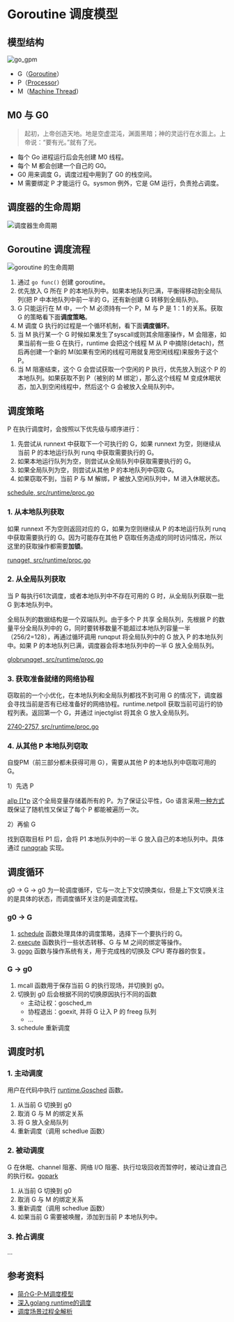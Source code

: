 # Goroutine 调度模型

## 模型结构

![go_gpm](../static/go_gpm.png)

- G（[Goroutine](https://cs.opensource.google/go/go/+/refs/tags/go1.20:src/runtime/runtime2.go;l=407)）
- P（[Processor](https://cs.opensource.google/go/go/+/refs/tags/go1.20:src/runtime/runtime2.go;l=609)）
- M（[Machine Thread](https://cs.opensource.google/go/go/+/refs/tags/go1.20:src/runtime/runtime2.go;l=526)）

## M0 与 G0

> 起初，上帝创造天地。地是空虚混沌，渊面黑暗；神的灵运行在水面上。上帝说：“要有光。”就有了光。

- 每个 Go 进程运行后会先创建 M0 线程。
- 每个 M 都会创建一个自己的 G0。
- G0 用来调度 G，调度过程中用到了 G0 的栈空间。
- M 需要绑定 P 才能运行 G。sysmon 例外，它是 GM 运行，负责抢占调度。

## 调度器的生命周期

![调度器生命周期](../static/go_gpm_scheduler_life.png)

## Goroutine 调度流程

![goroutine 的生命周期](../static/go_func_life.jpeg)

1. 通过 `go func()` 创建 goroutine。
2. 优先放入 G 所在 P 的本地队列中。如果本地队列已满，平衡得移动到全局队列(把 P 中本地队列中前一半的 G，还有新创建 G 转移到全局队列)。
3. G 只能运行在 M 中，一个 M 必须持有一个 P，M 与 P 是 1：1 的关系。获取 G 的策略看下面**调度策略**。
4. M 调度 G 执行的过程是一个循环机制，看下面**调度循环**。
5. 当 M 执行某一个 G 时候如果发生了syscall或则其余阻塞操作，M 会阻塞，如果当前有一些 G 在执行，runtime 会把这个线程 M 从 P 中摘除(detach)，然后再创建一个新的 M(如果有空闲的线程可用就复用空闲线程)来服务于这个 P。
6. 当 M 阻塞结束，这个 G 会尝试获取一个空闲的 P 执行，优先放入到这个 P 的本地队列。如果获取不到 P（被别的 M 绑定），那么这个线程 M 变成休眠状态，加入到空闲线程中，然后这个 G 会被放入全局队列中。

## 调度策略

P 在执行调度时，会按照以下优先级与顺序进行：

1. 先尝试从 runnext 中获取下一个可执行的 G，如果 runnext 为空，则继续从当前 P 的本地运行队列 runq 中获取需要执行的 G。
2. 如果本地运行队列为空，则尝试从全局队列中获取需要执行的 G。
3. 如果全局队列为空，则尝试从其他 P 的本地队列中窃取 G。
4. 如果窃取不到，当前 P 与 M 解绑，P 被放入空闲队列中，M 进入休眠状态。

[schedule, src/runtime/proc.go](https://cs.opensource.google/go/go/+/refs/tags/go1.20:src/runtime/proc.go;l=3318-3388;drc=ffb07d0c66db2f3f33faedf2927f9aa476d47720)

### 1. 从本地队列获取

如果 runnext 不为空则返回对应的 G，如果为空则继续从 P 的本地运行队列 runq 中获取需要执行的 G。因为可能存在其他 P 窃取任务造成的同时访问情况，所以这里的获取操作都需要**加锁**。

[runqget, src/runtime/proc.go](https://cs.opensource.google/go/go/+/refs/tags/go1.20:src/runtime/proc.go;l=6070-6095;bpv=0;bpt=0)

### 2. 从全局队列获取

当 P 每执行61次调度，或者本地队列中不存在可用的 G 时，从全局队列获取一批 G 到本地队列中。

全局队列的数据结构是一个双端队列。由于多个 P 共享 全局队列，先根据 P 的数量平分全局队列中的 G，同时要转移数量不能超过本地队列容量一半（256/2=128），再通过循环调用 runqput 将全局队列中的 G 放入 P 的本地队列中。如果 P 的本地队列已满，调度器会将本地队列中的一半 G 放入全局队列。

[globrunqget, src/runtime/proc.go](https://cs.opensource.google/go/go/+/refs/tags/go1.20:src/runtime/proc.go;l=5753-5782;bpv=1;bpt=1)

### 3. 获取准备就绪的网络协程

窃取前的一个小优化，在本地队列和全局队列都找不到可用 G 的情况下，调度器会寻找当前是否有已经准备好的网络协程。runtime.netpoll 获取当前可运行的协程列表。返回第一个 G，并通过 injectglist 将其余 G 放入全局队列。

[2740-2757, src/runtime/proc.go](https://cs.opensource.google/go/go/+/refs/tags/go1.20:src/runtime/proc.go;l=2740-2757;drc=ffb07d0c66db2f3f33faedf2927f9aa476d47720;bpv=0;bpt=1)

### 4. 从其他 P 本地队列窃取

自旋PM（前三部分都未获得可用 G），需要从其他 P 的本地队列中窃取可用的 G。

1）先选 P

[allp []*p](https://cs.opensource.google/go/go/+/refs/tags/go1.20:src/runtime/runtime2.go;l=1150;bpv=0;bpt=1) 这个全局变量存储着所有的 P。为了保证公平性，Go 语言采用[一种方式](https://cs.opensource.google/go/go/+/refs/tags/go1.20:src/runtime/proc.go;l=3043-3047;bpv=0;bpt=1)既保证了随机性又保证了每个 P 都能被遍历一次。

2）再偷 G

找到窃取目标 P1 后，会将 P1 本地队列中的一半 G 放入自己的本地队列中。具体通过 [runqgrab](https://cs.opensource.google/go/go/+/refs/tags/go1.20:src/runtime/proc.go;l=6136-6190;bpv=0;bpt=1) 实现。

## 调度循环

g0 -> G -> g0 为一轮调度循环，它与一次上下文切换类似，但是上下文切换关注的是具体的状态，而调度循环关注的是调度流程。

### g0 -> G 

1. [schedule](https://cs.opensource.google/go/go/+/refs/tags/go1.20:src/runtime/proc.go;l=3318-3388;drc=ffb07d0c66db2f3f33faedf2927f9aa476d47720) 函数处理具体的调度策略，选择下一个要执行的 G。
2. [execute](https://cs.opensource.google/go/go/+/refs/tags/go1.20:src/runtime/proc.go;l=2619-2666) 函数执行一些状态转移、G 与 M 之间的绑定等操作。
3. [gogo]() 函数与操作系统有关，用于完成栈的切换及 CPU 寄存器的恢复。

### G -> g0

1. mcall 函数用于保存当前 G 的执行现场，并切换到 g0。
2. 切换到 g0 后会根据不同的切换原因执行不同的函数
    - 主动让权：gosched_m
    - 协程退出：goexit, 并将 G 让入 P 的 freeg 队列
    - ...
3. schedule 重新调度

## 调度时机

### 1. 主动调度

用户在代码中执行 [runtime.Gosched](https://cs.opensource.google/go/go/+/refs/tags/go1.20:src/runtime/proc.go;l=3503-3516;drc=ffb07d0c66db2f3f33faedf2927f9aa476d47720) 函数。

1. 从当前 G 切换到 g0
2. 取消 G 与 M 的绑定关系
3. 将 G 放入全局队列
4. 重新调度（调用 schedlue 函数）

### 2. 被动调度

G 在休眠、channel 阻塞、网络 I/O 阻塞、执行垃圾回收而暂停时，被动让渡自己的执行权。[gopark](https://cs.opensource.google/go/go/+/refs/tags/go1.20:src/runtime/proc.go;l=347-382)

1. 从当前 G 切换到 g0
2. 取消 G 与 M 的绑定关系
3. 重新调度（调用 schedlue 函数）
4. 如果当前 G 需要被唤醒，添加到当前 P 本地队列中。

### 3. 抢占调度

...



## 参考资料

- [简介G-P-M调度模型](https://mp.weixin.qq.com/s/1CY3E5daJ5U42orVwzCpaw)
- [深入golang runtime的调度](https://zboya.github.io/post/go_scheduler/#%E6%B7%B1%E5%85%A5golang-runtime%E7%9A%84%E8%B0%83%E5%BA%A6)
- [调度场景过程全解析](https://www.yuque.com/aceld/golang/srxd6d#5c3da99e)




